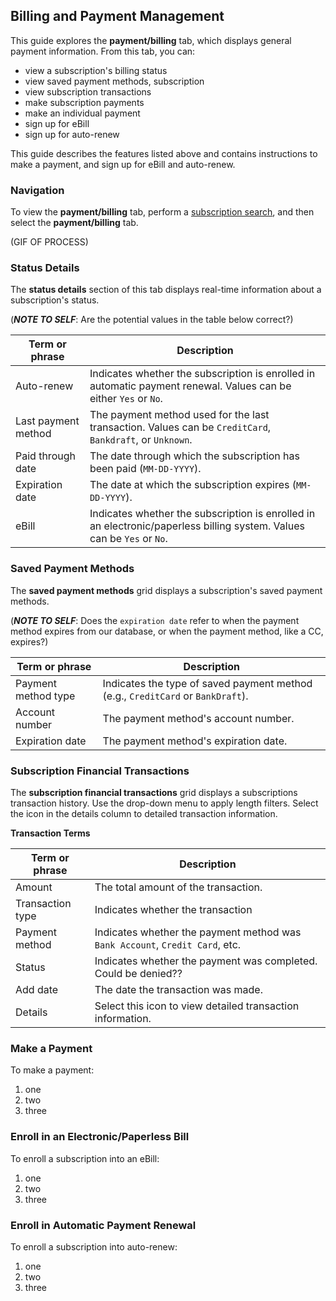## Billing and Payment Management

This guide explores the **payment/billing** tab, which displays general payment information. From this tab, you can:

- view a subscription's billing status
- view saved payment methods, subscription 
- view subscription transactions
- make subscription payments
- make an individual payment
- sign up for eBill
- sign up for auto-renew

This guide describes the features listed above and contains instructions to make a payment, and sign up for eBill and auto-renew.

### Navigation

To view the **payment/billing** tab, perform a [subscription search](www.example.com), and then select the **payment/billing** tab.

(GIF OF PROCESS)

### Status Details

The **status details** section of this tab displays real-time information about a subscription's status.

(_**NOTE TO SELF**_: Are the potential values in the table below correct?)

| Term or phrase | Description |
|-|-|
| Auto-renew | Indicates whether the subscription is enrolled in automatic payment renewal. Values can be either `Yes` or `No`. |
| Last payment method | The payment method used for the last transaction. Values can be `CreditCard`, `Bankdraft`, or `Unknown`. |
| Paid through date | The date through which the subscription has been paid (`MM-DD-YYYY`). |
| Expiration date | The date at which the subscription expires (`MM-DD-YYYY`). |
| eBill | Indicates whether the subscription is enrolled in an electronic/paperless billing system. Values can be `Yes` or `No`. |

### Saved Payment Methods

The **saved payment methods** grid displays a subscription's saved payment methods.

(_**NOTE TO SELF**_: Does the `expiration date` refer to when the payment method expires from our database, or when the payment method, like a CC, expires?)

| Term or phrase| Description |
|-|-|
| Payment method type | Indicates the type of saved payment method (e.g., `CreditCard` or `BankDraft`). |
| Account number | The payment method's account number. |
| Expiration date | The payment method's expiration date.  |

### Subscription Financial Transactions

The **subscription financial transactions** grid displays a subscriptions transaction history. Use the drop-down menu to apply length filters. Select the icon in the details column to detailed transaction information.

**Transaction Terms**

| Term or phrase | Description |
|-|-|
| Amount | The total amount of the transaction. |
| Transaction type | Indicates whether the transaction  |
| Payment method | Indicates whether the payment method was `Bank Account`, `Credit Card`, etc. |
| Status | Indicates whether the payment was completed. Could be denied?? |
| Add date | The date the transaction was made. |
| Details | Select this icon to view detailed transaction information.  |

### Make a Payment

To make a payment:
1. one
2. two
3. three

### Enroll in an Electronic/Paperless Bill

To enroll a subscription into an eBill:
1. one
2. two
3. three

### Enroll in Automatic Payment Renewal

To enroll a subscription into auto-renew:
1. one
2. two
3. three


